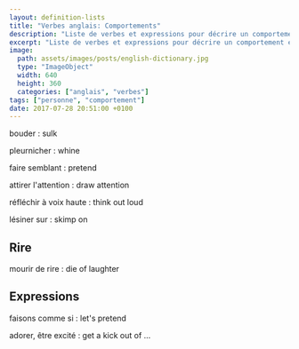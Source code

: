 ```yaml
---
layout: definition-lists
title: "Verbes anglais: Comportements"
description: "Liste de verbes et expressions pour décrire un comportement en anglais."
excerpt: "Liste de verbes et expressions pour décrire un comportement en anglais."
image:
  path: assets/images/posts/english-dictionary.jpg
  type: "ImageObject"
  width: 640
  height: 360
  categories: ["anglais", "verbes"]
tags: ["personne", "comportement"]
date: 2017-07-28 20:51:00 +0100
---
```


bouder
: sulk

pleurnicher
: whine

faire semblant
: pretend

attirer l'attention
: draw attention

réfléchir à voix haute
: think out loud

lésiner sur
: skimp on


## Rire

mourir de rire
: die of laughter


## Expressions

faisons comme si
: let's pretend

adorer, être excité
: get a kick out of …
